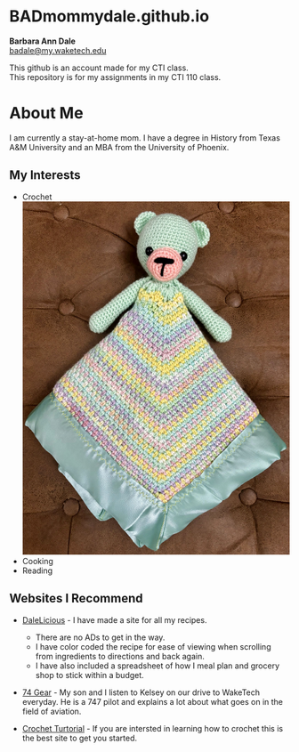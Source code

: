 # BADmommydale.github.io

**Barbara Ann Dale**  
badale@my.waketech.edu

This github is an account made for my CTI class.  
This repository is for my assignments in my CTI 110 class.

# About Me
I am currently a stay-at-home mom.  I have a degree in History from Texas A&M University and an MBA from the University of Phoenix.  

## My Interests
* Crochet ![crochet LovieBear](LovieBearSmall.png)
* Cooking 
* Reading
   
## Websites I Recommend
  - [DaleLicious](https://cultivatinghealthyhabits.blogspot.com/) - I have made a site for all my recipes.
    - There are no ADs to get in the way.
    - I have color coded the recipe for ease of viewing when scrolling from ingredients to directions and back again.
    - I have also included a spreadsheet of how I meal plan and grocery shop to stick within a budget.
      
  - [74 Gear](https://www.youtube.com/@74gear) - My son and I listen to Kelsey on our drive to WakeTech everyday. He is a 747 pilot and explains a lot about what goes on in the field of aviation.

  - [Crochet Turtorial](https://thewoobles.com/pages/crochet-tutorials) - If you are intersted in learning how to crochet this is the best site to get you started.
